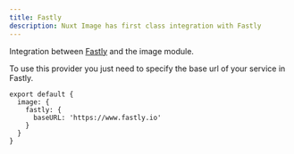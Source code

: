 ```yaml
---
title: Fastly
description: Nuxt Image has first class integration with Fastly
---
```


Integration between [Fastly](https://docs.fastly.com/en/guides/image-optimization-api) and the image module.

To use this provider you just need to specify the base url of your service in Fastly.

```js{}[nuxt.config.js]
export default {
  image: {
    fastly: {
      baseURL: 'https://www.fastly.io'
    }
  }
}
```
